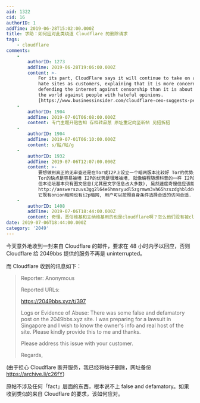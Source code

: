 ```yaml
---
aid: 1322
cid: 16
authorID: 1
addTime: 2019-06-28T15:02:00.000Z
title: 求助：如何应对此类绕道 Cloudflare 的删除请求
tags:
    - cloudflare
comments:
    -
        authorID: 1273
        addTime: 2019-06-28T19:06:00.000Z
        content: >-
            For its part, CloudFlare says it will continue to take on alleged
            hate sites as customers, explaining that it is more concerned with
            defending the internet against censorship than it is about defending
            the world against people with hateful opinions.
            [https://www.businessinsider.com/cloudflare-ceo-suggests-people-who-report-online-abuse-use-fake-names-2017-5](https://www.businessinsider.com/cloudflare-ceo-suggests-people-who-report-online-abuse-use-fake-names-2017-5)
    -
        authorID: 1904
        addTime: 2019-07-01T06:08:00.000Z
        content: 专门主题开贴告知 存档转品葱 原址重定向至新帖 见招拆招
    -
        authorID: 1904
        addTime: 2019-07-01T06:10:00.000Z
        content: s/贴/帖/g
    -
        authorID: 1932
        addTime: 2019-07-06T12:07:00.000Z
        content: >-
            要想做到真正的无审查还是在Tor或I2P上设立一个暗网版本比较好 Tor的优势是梯子给力的前提下速度快, 看youtube都没问题
            Tor的缺点是容易被墙 I2P的优势是很难被墙, 就像编程随想科普的一样 I2P的缺点是速度很慢,
            但本论坛基本只有图文信息(尤其是文字信息占大多数), 虽然速度奇慢但应该能加载成功. 典型的例子是:
            http://answerszuvs3gg2l64e6hmnryudl5zgrmwm3vh65hzszdghblddvfiqd.onion/
            它既有onion暗网也有i2p暗网, 用户可以按照自身条件选择合适的访问合适.
    -
        authorID: 1408
        addTime: 2019-07-06T18:44:00.000Z
        content: 奇怪，恶俗维基和支纳维基用的也是cloudflare啊？怎么他们没有被cloudflare发邮件警告⚠？
date: 2019-07-06T18:44:00.000Z
category: '2049'
---
```


今天意外地收到一封来自 Cloudflare 的邮件，要求在 48 小时内予以回应，否则 Cloudflare 给 2049bbs 提供的服务不再是 uninterrupted。

而 Cloudflare 收到的讯息如下：

> Reporter: Anonymous
> 
> Reported URLs:
> 
> https://2049bbs.xyz/t/397
> 
> Logs or Evidence of Abuse: There was some false and defamatory post on the 2049bbs.xyz site. I was preparing for a lawsuit in Singapore and I wish to know the owner's info and real host of the site. Please kindly provide this to me and thanks.
> 
> Please address this issue with your customer.
> 
> Regards,

(由于担心 Cloudflare 断开服务，我已经将帖子删除，网址备份 https://archive.li/c26fY)

原帖不涉及任何「fact」层面的东西，根本说不上 false and defamatory。如果收到类似的来自 Cloudflare 的要求，该如何应对。
